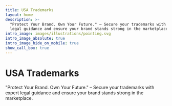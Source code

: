 ```yaml
---
title: USA Trademarks
layout: home
description: >-
  "Protect Your Brand. Own Your Future." – Secure your trademarks with expert
  legal guidance and ensure your brand stands strong in the marketplace.
intro_image: images/illustrations/pointing.svg
intro_image_absolute: true
intro_image_hide_on_mobile: true
show_call_box: true
---
```

# USA Trademarks

"Protect Your Brand. Own Your Future." – Secure your trademarks with expert legal guidance and ensure your brand stands strong in the marketplace.